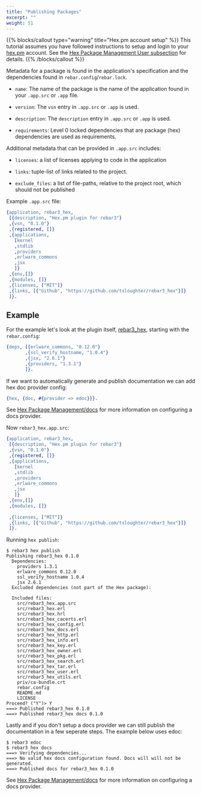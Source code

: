 ```yaml
---
title: "Publishing Packages"
excerpt: ""
weight: 51
---
```

{{% blocks/callout type="warning" title="Hex.pm account setup" %}}
  This tutorial assumes you have followed instructions to setup and login to your [hex.pm](https://hex.pm) account. See the [Hex Package Management User subsection](/docs/package_management/hex_package_management/#user) for details. 
{{% /blocks/callout %}}

Metadata for a package is found in the application's specification and the dependencies found in `rebar.config`/`rebar.lock`.



* `name`: The name of the package is the name of the application found in your `.app.src` or `.app` file.

* `version`: The `vsn` entry in `.app.src` or `.app` is used.

* `description`: The `description` entry in `.app.src` or `.app` is used.

* `requirements`: Level 0 locked dependencies that are package (hex) dependencies are used as requirements.



Additional metadata that can be provided in `.app.src` includes:

- `licenses`: a list of licenses applying to code in the application

- `links`: tuple-list of links related to the project.

- `exclude_files`: a list of file-paths, relative to the project root, which should not be published



Example `.app.src` file:

```erlang
{application, rebar3_hex,
 [{description, "Hex.pm plugin for rebar3"}
 ,{vsn, "0.1.0"}
 ,{registered, []}
 ,{applications,
   [kernel
   ,stdlib
   ,providers
   ,erlware_commons
   ,jsx
   ]}
 ,{env,[]}
 ,{modules, []} 
 ,{licenses, ["MIT"]}
 ,{links, [{"Github", "https://github.com/tsloughter/rebar3_hex"}]}
 ]}.
```


## Example

For the example let's look at the plugin itself, [rebar3_hex](https://github.com/tsloughter/rebar3_hex), starting with the `rebar.config`:

```erlang
{deps, [{erlware_commons, "0.12.0"}
       ,{ssl_verify_hostname, "1.0.4"}
       ,{jsx, "2.6.1"}
       ,{providers, "1.3.1"}
       ]}.
```

If we want to automatically generate and publish documentation we can add hex doc provider config: 
```erlang
{hex, {doc, #{provider => edoc}}}.
```

See [Hex Package Management/docs](/docs/package_management/hex_package_management/#docs) for more information on configuring a docs provider.

Now `rebar3_hex.app.src`:

```erlang
{application, rebar3_hex,
 [{description, "Hex.pm plugin for rebar3"}
 ,{vsn, "0.1.0"}
 ,{registered, []}
 ,{applications,
   [kernel
   ,stdlib
   ,providers
   ,erlware_commons
   ,jsx
   ]}
 ,{env,[]}
 ,{modules, []}
 
 ,{licenses, ["MIT"]}
 ,{links, [{"Github", "https://github.com/tsloughter/rebar3_hex"}]}
 ]}.

```
	 
Running `hex publish`:

```shell
$ rebar3 hex publish
Publishing rebar3_hex 0.1.0
  Dependencies:
    providers 1.3.1
    erlware_commons 0.12.0
    ssl_verify_hostname 1.0.4
    jsx 2.6.1
  Excluded dependencies (not part of the Hex package):
    
  Included files:
    src/rebar3_hex.app.src
    src/rebar3_hex.erl
    src/rebar3_hex.hrl
    src/rebar3_hex_cacerts.erl
    src/rebar3_hex_config.erl
    src/rebar3_hex_docs.erl
    src/rebar3_hex_http.erl
    src/rebar3_hex_info.erl
    src/rebar3_hex_key.erl
    src/rebar3_hex_owner.erl
    src/rebar3_hex_pkg.erl
    src/rebar3_hex_search.erl
    src/rebar3_hex_tar.erl
    src/rebar3_hex_user.erl
    src/rebar3_hex_utils.erl
    priv/ca-bundle.crt
    rebar.config
    README.md
    LICENSE
Proceed? ("Y")> Y
===> Published rebar3_hex 0.1.0
===> Published rebar3_hex docs 0.1.0
```

Lastly and if you don't setup a docs provider we can still publish the documentation in a few seperate steps. The example below uses edoc:

```shell
$ rebar3 edoc 
$ rebar3 hex docs                  
===> Verifying dependencies...
===> No valid hex docs configuration found. Docs will will not be generated.
===> Published docs for rebar3_hex 0.1.0
```

See [Hex Package Management/docs](/docs/package_management/hex_package_management/#docs) for more information on configuring a docs provider.
